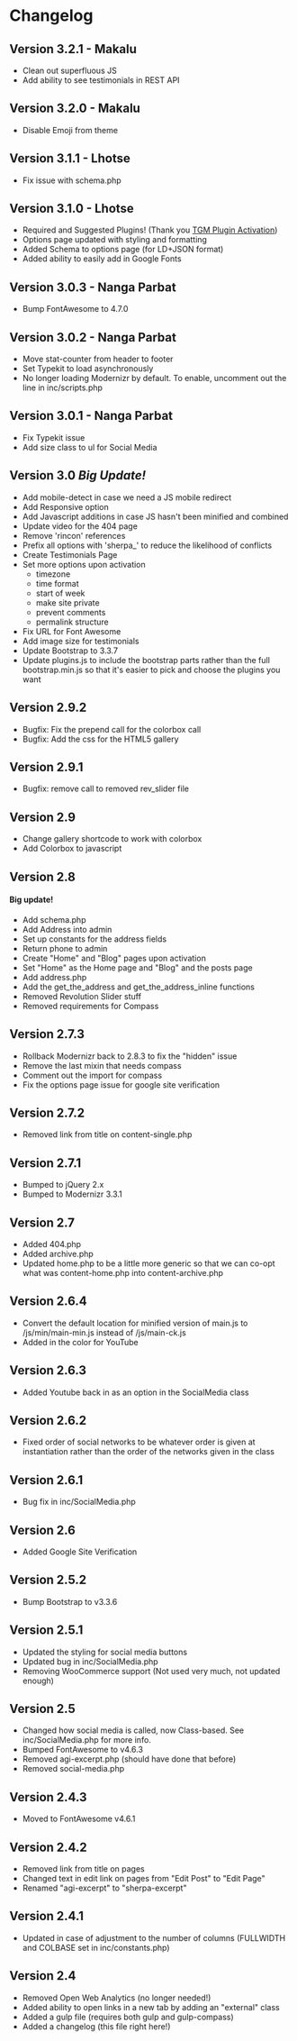 # Changelog
## Version 3.2.1 - Makalu
* Clean out superfluous JS
* Add ability to see testimonials in REST API

## Version 3.2.0 - Makalu
* Disable Emoji from theme

## Version 3.1.1 - Lhotse
* Fix issue with schema.php

## Version 3.1.0 - Lhotse
* Required and Suggested Plugins! (Thank you [TGM Plugin Activation](http://tgmpluginactivation.com/))
* Options page updated with styling and formatting
* Added Schema to options page (for LD+JSON format)
* Added ability to easily add in Google Fonts

## Version 3.0.3 - Nanga Parbat
* Bump FontAwesome to 4.7.0

## Version 3.0.2 - Nanga Parbat
* Move stat-counter from header to footer
* Set Typekit to load asynchronously
* No longer loading Modernizr by default.  To enable, uncomment out the line in inc/scripts.php

## Version 3.0.1 - Nanga Parbat
* Fix Typekit issue
* Add size class to ul for Social Media

## Version 3.0 *Big Update!*
* Add mobile-detect in case we need a JS mobile redirect
* Add Responsive option
* Add Javascript additions in case JS hasn't been minified and combined
* Update video for the 404 page
* Remove 'rincon' references
* Prefix all options with 'sherpa_' to reduce the likelihood of conflicts
* Create Testimonials Page
* Set more options upon activation 
  * timezone
  * time format
  * start of week
  * make site private
  * prevent comments
  * permalink structure
* Fix URL for Font Awesome
* Add image size for testimonials
* Update Bootstrap to 3.3.7
* Update plugins.js to include the bootstrap parts rather than the full bootstrap.min.js so that it's easier to pick and choose the plugins you want

## Version 2.9.2
* Bugfix:  Fix the prepend call for the colorbox call
* Bugfix:  Add the css for the HTML5 gallery

## Version 2.9.1
* Bugfix:  remove call to removed rev_slider file

## Version 2.9
* Change gallery shortcode to work with colorbox
* Add Colorbox to javascript

## Version 2.8
#### Big update!
* Add schema.php
* Add Address into admin
* Set up constants for the address fields
* Return phone to admin
* Create "Home" and "Blog" pages upon activation
* Set "Home" as the Home page and "Blog" and the posts page
* Add address.php
* Add the get_the_address and get_the_address_inline functions
* Removed Revolution Slider stuff
* Removed requirements for Compass

## Version 2.7.3
* Rollback Modernizr back to 2.8.3 to fix the "hidden" issue
* Remove the last mixin that needs compass
* Comment out the import for compass
* Fix the options page issue for google site verification

## Version 2.7.2
* Removed link from title on content-single.php

## Version 2.7.1
* Bumped to jQuery 2.x
* Bumped to Modernizr 3.3.1

## Version 2.7
* Added 404.php
* Added archive.php
* Updated home.php to be a little more generic so that we can co-opt what was content-home.php into content-archive.php

## Version 2.6.4
* Convert the default location for minified version of main.js to /js/min/main-min.js instead of /js/main-ck.js
* Added in the color for YouTube

## Version 2.6.3
* Added Youtube back in as an option in the SocialMedia class

## Version 2.6.2
* Fixed order of social networks to be whatever order is given at instantiation rather than the order of the networks given in the class

## Version 2.6.1
* Bug fix in inc/SocialMedia.php

## Version 2.6
* Added Google Site Verification

## Version 2.5.2
* Bump Bootstrap to v3.3.6

## Version 2.5.1
* Updated the styling for social media buttons
* Updated bug in inc/SocialMedia.php
* Removing WooCommerce support (Not used very much, not updated enough)

## Version 2.5
* Changed how social media is called, now Class-based.  See inc/SocialMedia.php for more info.
* Bumped FontAwesome to v4.6.3
* Removed agi-excerpt.php (should have done that before)
* Removed social-media.php

## Version 2.4.3
* Moved to FontAwesome v4.6.1

## Version 2.4.2
* Removed link from title on pages
* Changed text in edit link on pages from "Edit Post" to "Edit Page"
* Renamed "agi-excerpt" to "sherpa-excerpt"

## Version 2.4.1
* Updated in case of adjustment to the number of columns (FULLWIDTH and COLBASE set in inc/constants.php)

## Version 2.4
* Removed Open Web Analytics (no longer needed!)
* Added ability to open links in a new tab by adding an "external" class
* Added a gulp file (requires both gulp and gulp-compass)
* Added a changelog (this file right here!)